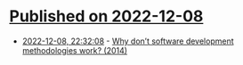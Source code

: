# [Published on 2022-12-08](index.md)

* [2022-12-08, 22:32:08](https://news.ycombinator.com/item?id=33914672) - [Why don’t software development methodologies work? (2014)](https://typicalprogrammer.com/why-dont-software-development-methodologies-work)

